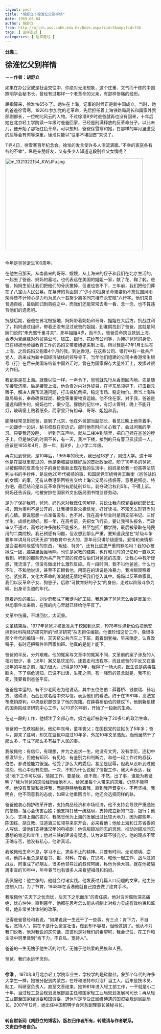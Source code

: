 ```yaml
---
layout: post
title: "胡舒立：徐淮忆父别样情"
date: 1989-06-04
author: 胡舒立
from: http://mjlsh.usc.cuhk.edu.hk/Book.aspx?cid=4&amp;tid=746
tags: [ 这样走过 ]
categories: [ 这样走过 ]
---
```


<div style="margin: 15px 10px 10px 0px;">
<div>
<span id="ctl00_ContentPlaceHolder1_chapter1_SubjectLabel" style="font-weight:bold;text-decoration:underline;">
   分类：
  </span>
</div>
<p>
<strong>
<font size="5">
    徐淮忆父别样情
   </font>
</strong>
</p>
<p>
<strong>
   －－作者：胡舒立
  </strong>
</p>
<p>
  如果在办公室或是社会交往中，你绝对无法想象，这个庄重、文气而干练的中国照明学会秘书长，曾经有过那样一个老革命的父亲，有那样惨痛的经历。
 </p>
<p>
  屈指算来，徐淮快65岁了。她生在上海，记事的时候正是新中国成立。当时，她的爸爸徐雪寒，1926年参加党的老革命，先后担任着上海铁路局局长和国家外贸部副部长，一位咤叱风云的人物。不过徐淮8岁时爸爸就再也没有回来，十年后她在北京轻工学院读一年级时爸爸回家，已经是刑满释放的反革命分子。以此未几，便开始了那场红色革命。可以想知，爸爸徐雪寒和她，在那样的年月里遭受的屈辱会有何等深重。徐淮只能以”往事不堪回首“来说了。
 </p>
<p>
  11月4日，徐雪寒百年纪念会。徐淮的发言使许多人泪流满面。”不幸的家庭各有各的不幸“，纵是亲朋好友，又有多少人知道这段别样父女情呢？
 </p>
<p>
<img align="top" alt="m_1321322154_KWjJFu.jpg" border="0" height="300" src="https://i.imgur.com/7ZMANBA.jpg" width="450"/>
</p>
<p>
<br/>
  今年是爸爸诞生100周年。
 </p>
<p>
  在他生日那天，从南昌来的哥哥、嫂嫂，从上海来的侄子和我们在北京生活的，一起去了爸爸、妈妈的墓地，也代表远在美国的姐姐一家，献了花、鞠了躬。爸爸、妈妈生前让我们把他们的骨灰撒掉，但谁也舍不下，三年前，我们把他们葬在了八宝山人民公墓。在墓碑的背面刻了“少小即投身革命耄耋仍不忘忧国风雨荣辱皆不计倾心尽力均为民六十载聚少离多同穴相守永安眠”六行字。他们来自普通百姓，最后回归到百姓之中，而我们还能常常去看一看、念一念，也不算违背他们的遗愿吧。
 </p>
<p>
  抗战后期，爸爸在苏北根据地，妈妈带着奶奶和哥哥、姐姐在大后方。抗战胜利了，妈妈通过组织，带着还没有见过爸爸的姐姐，到淮阴找到了爸爸，这就是阿姨们说的“朱光熈千里寻夫”，那年姐姐4岁，而不久，爸爸受命携巨款到上海、香港为党组建对外贸易公司、钱庄、银行、花纱布公司等，为掩护爸爸的身份，已在根据地参加教育工作的妈妈又带着姐姐来到上海，所以我是47年1月出生在上海，之后妈妈又抱着4个月的我，到达香港。在这些公司、银行中有一批共产党人，后来成为新中国经济战线的领导骨干。当年他们组建的公司中香港宝生银号（行）在后来美国冻结新中国外汇时，曾在为国家保存大量外汇上，发挥过很大作用。
 </p>
<p>
  我记事是在上海。就像以往一样，一声令下，爸爸就先行从香港回内地，先是随军接管济南，后是接管上海，他负责对内对外贸易，在华东局领导下，打击银元贩子，解决人民币流通问题，打击投机倒把，稳定市场、稳定物价。后当上海铁路局局长，奉命确保煤炭、粮食等重要物资运输。他不住在家，对于我，爸爸是遥远和陌生的，妈妈也忙，很少见。朦胧的记忆中，有灯火管制，晚上不能开灯，玻璃窗上贴着纸条，而家里只有祖母、哥哥、姐姐和我。
 </p>
<p>
  能够经常见到爸爸，是到了北京，他在外贸部当副部长，看见过晚上他背着手，一边踱步一边讲，秘书叔叔在旁边记。那时他有时间关心我了，会过问我的学习。只要我还没睡，一听到汽车声响，就从二楼冲到院里，把自己挂在爸爸的脖子上。但是快乐的时间不长，有一天，我冲下楼，接到的只有警卫员叔叔一人。应该是1955年4月，那一年，我8岁，上小学二年级。
 </p>
<p>
  再次见到爸爸，是10年后，1965年的秋天，我已经18岁了，刚进大学。这十年他是在监狱里度过的，他是秦城监狱建好后的首批政治犯。盼了10年多的爸爸，以被假释的反革命分子的身份重新出现在我的生活中。妈妈拿给我一份高等法院判决书的手抄件，是说他20年代被捕的事，和国民党军统特务王新衡（爸爸姑妈的女婿）的事，还有从香港带回特务交给上海公安局长扬帆等，意思是叛徒、特务吧，最后结论是以反革命罪判有期徒刑12年，剥夺政治权利5年，不得上诉。妈妈还告诉我，他被安排在国家外文出版局图书馆监督劳动。
 </p>
<p>
  是为了保护我吧，爸爸、妈妈未对我做任何解释，只说让我向校党委组织部长汇报，因为审判不是公开的，让我相信群众相信党，好好读书。不知怎么形容当时的心情。要说思想一点准备没有，也不对，我在高中毕业时是团支部书记、三好学生，成绩也很好。那一年，在高考前，先招女飞行员，要让我带头报名，而政审又不通过，高考时许多院校不能报名，甚至包括广播学院，最后被录取在纯民用的二类院校。我已预感有问题，但没想到那么严重。要知道我是在“阶级斗争要年年讲月月讲天天讲”的教育中长大的，那年月只讲阶级感情，爱情和亲情都是会混肴阶级感情的东西，“叛徒、特务”，还有比这更严重的罪名吗？我的心被揪成一团，脑袋里轰轰地响。也许是家教的结果，也许和儿时的记忆和一直以来看到、听到的那些仍为共产党干部的叔叔伯伯们对爸爸的态度，让我心中有所疑惑，我流泪了，但没有做出什么激烈反应。有一段时间，我不叫他爸爸，什么也不叫，不和他说话，甚至不正眼看他。用现在的话说是冷暴力。我冷眼观察着他。紧接着，文化大革命的浪潮就无情地把我们卷入其中。妈妈以反革命家属，我们以反革命子女、狗崽子，后称“可教育好的子女”的身份，走过以阶级斗争为綱、出身论当道的年代。
 </p>
<p>
  随着运动的推进，刘少奇都成了叛徒内奸工贼，我想通了爸爸怎么会是反革命，林彪事件出来后，在我的内心里就已经给他平反了。
 </p>
<p>
  文革中伤痛，不堪回忆，太沉重。
 </p>
<p>
  文革结束后，1977年爸爸才被批准从干校回到北京，1978年许涤新伯伯把他安排到社科院经济研究所的“经济研究”杂志担任编辑。他很珍惜这份工作，像很多那个年代的编辑一样，天天挤公共汽车上下班，戴着副套袖，早来晚走，认真改稿子，有时还把稿件带回家加班。他真的是能上能下。
 </p>
<p>
  爸爸的平反，分外艰难。他的冤案与文革中的冤案不同，文革前的案子涉及的人相对很少，潘（汉年）案又是钦定的，还要走司法程序，而且爸爸的平反又在潘汉年的平反之前，阻力很大。记得是1979年，我得了一场大病，医生说是病毒性脑炎，下了病危通知，已说不出话，生死之间，有一强烈的意念就是，我不能死，我要看到爸爸平反。
 </p>
<p>
  爸爸是幸运的，有不少老同志为他说话，其中五位伯伯：薛暮桥、钱俊瑞、孙冶方、骆耕漠、石西民联名给中央写信，表达他们的看法。终于在1981年，高法宣布撤销原判，中央组织部恢复了他的党籍。在薛暮桥伯伯的建议下，他到新组建的国务院经济研究中心工作，以70岁的年龄，开始了一段新的生命。
 </p>
<p>
  在这一段的工作，他倾注了全部心血，努力追赶被剥夺了20多年的政治生命。
 </p>
<p>
  爸爸的一生跌宕起伏。他幼年丧母，童年丧父；在国民党的监狱关了5年多；奋斗，迎来了胜利，却又在监狱中度过10年多，外加10年文革浩劫。而他居然干了那么多，干成了那么多有益于人民的事。
 </p>
<p>
  我敬佩他：有信仰，有理想，并为之追求一生。他没有文凭，没有学历，连初中都没毕业，但他有知识、有见地、有鉴别力和判断力。和他一起工作过的叔叔、伯伯，都说他能力很强。他受了那么大的委屈，甚至是屈辱，但我从没听到过他抱怨，他心中没有怨恨。一次，不知为什么说起了情报工作，我大声表达，我说“地下工作可以做，情报工作，要是我，绝不做，不然，出了事，谁能为我证明？”我为爸爸的这段经历给他本人、给家里每个人带来的灾难，仍然不能释怀。他没有反驳和批评我，而是静静地看着我，直到我声音变小，不再坚持。我明白，他不同意我的态度，如果让他重回当年，他还会选择同样的路。
 </p>
<p>
  爸爸他衷心拥护改革开放，支持商品经济和市场经济，他不支持会导致严重通胀的措施，担心会伤害百姓；他支持打破一统格局，支持成立新的书店、银行；他关心、支持上海的振兴，我感觉他为上海的发展出过比较大地力，因为那些年，陈国栋、胡立教、汪道涵三位领导来京开会，必来看他；他给上海和江苏省委的人写信，请他们支持潘汉年的电视剧；他佩服顾准同志的思想，推动对顾准同志思想的肯定和宣传；他对三峡的建设有疑虑，认为论证不够充分。他的观点不管正确与否，他没有私心，他讲真话。
 </p>
<p>
  我敬佩他生命不息，学习不止，求索不止的精神。只要有时间，无论顺境、逆境，他的手里总是拿着书、报、材料，在看，在思考。和他一起工作、战斗过的战友、同事成了好朋友，很多他领导过的叔叔阿姨，称他为徐大哥。就在他被隔离审查的10年中，年年春节也有很多人来看望祖母和妈妈。
 </p>
<p>
  我佩服他：他主张的，他就会付诸实践。他发表过几篇人口问题的文章，他主张控制人口，为了节育，1948年在香港他就自己跑去做了绝育手术。
 </p>
<p>
  我敬佩他“先天下之忧而忧，后天下之乐而乐”的责任感。他对贪污腐败深恶痛绝，忧心忡忡。直到暮年，他都在思考怎么能从机制上对权力实施有效约束和监督，他非常关注体制的改革。
 </p>
<p>
  记得爸爸曾经和我说，“如果说我一生还干了一些事，有三点：肯下力，不自私，宽待人”。实在不是什么豪言壮语，做到却不容易，但他做到了。他从不对我们说教，他对我说的这句话，应该也是对我们的希望吧，我会记住，在工作和生活中努里做到“肯下力，不自私，宽待人”。
 </p>
<p>
  爸爸的一生无愧于他生活的时代，无愧于他热爱的民族和人民。
 </p>
<p>
  爸爸，我们永远怀念你。
 </p>
<p>
<br/>
<strong>
   徐淮
  </strong>
  ，1970年8月北京轻工学院毕业生，学校学的是硅酸盐。象那个年代的许多大学生一样，她被分配到内蒙古，在呼和浩特市灯泡厂当工人，后来是技术员、助工、科研室负责人，直至文革结束。她1981年进入轻工部工作，一干就是小二十年，当过轻工总会规划发展部副主任和国家轻工业局规划发展司司长；再从轻工业部至国家经贸委和国资委，退休时是享受正局级待遇的国资委规划局副局长。2007年12月，她出任中国照明学会常务副理事长兼秘书长。
 </p>
<p>
<br/>
<strong>
   转自财新网《胡舒立的博客》，版权归作者所有，转载请与作者联系。
   <br/>
   文责由作者自负。
  </strong>
</p>
</div>
